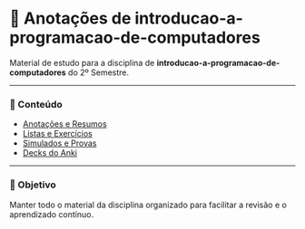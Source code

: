 # 📝 Anotações de introducao-a-programacao-de-computadores

Material de estudo para a disciplina de **introducao-a-programacao-de-computadores** do 2º Semestre.

---

### 📂 Conteúdo

- [Anotações e Resumos](anotacoes/)
- [Listas e Exercícios](exercicios/)
- [Simulados e Provas](simulados/)
- [Decks do Anki](anki/)

---

### 🎯 Objetivo

Manter todo o material da disciplina organizado para facilitar a revisão e o aprendizado contínuo.
